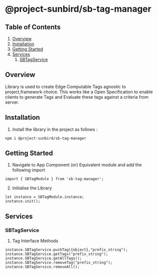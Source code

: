 # @project-sunbird/sb-tag-manager

## Table of Contents

1. [Overview](#overview)
1. [Installation](#installation)
1. [Getting Started](#getting-started)
1. [Services](#services)
   1. [SBTagService](#SBTagService)

## Overview
Library is used to create Edge Computable Tags agnostic to project,framework choice. This works like a Open Specification to enable clients to generate Tags and Evaluate these tags against a criteria from server.

## Installation
1. Install the library in the project as follows :

```
npm i @project-sunbird/sb-tag-manager
```
## Getting Started
1. Navigate to App Component (or) Equivalent module and add the following import

```
import { SBTagModule } from 'sb-tag-manager';
```

2. Initialise the Library
```
let instance = SBTagModule.instance;
instance.init();
```
## Services
### SBTagService
1. Tag Interface Methods
```
instance.SBTagService.pushTag({object},"prefix_string");
instance.SBTagService.getTags("prefix_string");
instance.SBTagService.getAllTags();
instance.SBTagService.removeTag("prefix_string");
instance.SBTagService.removeAll();
```
